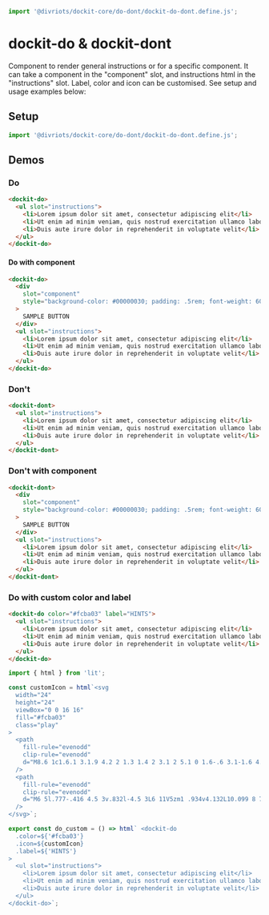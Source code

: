 ```js script
import '@divriots/dockit-core/do-dont/dockit-do-dont.define.js';
```

# dockit-do & dockit-dont

Component to render general instructions or for a specific component.
It can take a component in the "component" slot, and instructions html in the "instructions" slot.
Label, color and icon can be customised.
See setup and usage examples below:

## Setup

```js
import '@divriots/dockit-core/do-dont/dockit-do-dont.define.js';
```

## Demos

### Do

```html preview-story
<dockit-do>
  <ul slot="instructions">
    <li>Lorem ipsum dolor sit amet, consectetur adipiscing elit</li>
    <li>Ut enim ad minim veniam, quis nostrud exercitation ullamco laboris</li>
    <li>Duis aute irure dolor in reprehenderit in voluptate velit</li>
  </ul>
</dockit-do>
```

#### Do with component

```html preview-story
<dockit-do>
  <div
    slot="component"
    style="background-color: #00000030; padding: .5rem; font-weight: 600; border-radius: .25rem;"
  >
    SAMPLE BUTTON
  </div>
  <ul slot="instructions">
    <li>Lorem ipsum dolor sit amet, consectetur adipiscing elit</li>
    <li>Ut enim ad minim veniam, quis nostrud exercitation ullamco laboris</li>
    <li>Duis aute irure dolor in reprehenderit in voluptate velit</li>
  </ul>
</dockit-do>
```

### Don't

```html preview-story
<dockit-dont>
  <ul slot="instructions">
    <li>Lorem ipsum dolor sit amet, consectetur adipiscing elit</li>
    <li>Ut enim ad minim veniam, quis nostrud exercitation ullamco laboris</li>
    <li>Duis aute irure dolor in reprehenderit in voluptate velit</li>
  </ul>
</dockit-dont>
```

### Don't with component

```html preview-story
<dockit-dont>
  <div
    slot="component"
    style="background-color: #00000030; padding: .5rem; font-weight: 600; border-radius: .25rem;"
  >
    SAMPLE BUTTON
  </div>
  <ul slot="instructions">
    <li>Lorem ipsum dolor sit amet, consectetur adipiscing elit</li>
    <li>Ut enim ad minim veniam, quis nostrud exercitation ullamco laboris</li>
    <li>Duis aute irure dolor in reprehenderit in voluptate velit</li>
  </ul>
</dockit-dont>
```

### Do with custom color and label

```html preview-story
<dockit-do color="#fcba03" label="HINTS">
  <ul slot="instructions">
    <li>Lorem ipsum dolor sit amet, consectetur adipiscing elit</li>
    <li>Ut enim ad minim veniam, quis nostrud exercitation ullamco laboris</li>
    <li>Duis aute irure dolor in reprehenderit in voluptate velit</li>
  </ul>
</dockit-do>
```

```js preview-story
import { html } from 'lit';

const customIcon = html`<svg
  width="24"
  height="24"
  viewBox="0 0 16 16"
  fill="#fcba03"
  class="play"
>
  <path
    fill-rule="evenodd"
    clip-rule="evenodd"
    d="M8.6 1c1.6.1 3.1.9 4.2 2 1.3 1.4 2 3.1 2 5.1 0 1.6-.6 3.1-1.6 4.4-1 1.2-2.4 2.1-4 2.4-1.6.3-3.2.1-4.6-.7-1.4-.8-2.5-2-3.1-3.5C.9 9.2.8 7.5 1.3 6c.5-1.6 1.4-2.9 2.8-3.8C5.4 1.3 7 .9 8.6 1zm.5 12.9c1.3-.3 2.5-1 3.4-2.1.8-1.1 1.3-2.4 1.2-3.8 0-1.6-.6-3.2-1.7-4.3-1-1-2.2-1.6-3.6-1.7-1.3-.1-2.7.2-3.8 1-1.1.8-1.9 1.9-2.3 3.3-.4 1.3-.4 2.7.2 4 .6 1.3 1.5 2.3 2.7 3 1.2.7 2.6.9 3.9.6z"
  />
  <path
    fill-rule="evenodd"
    clip-rule="evenodd"
    d="M6 5l.777-.416 4.5 3v.832l-4.5 3L6 11V5zm1 .934v4.132L10.099 8 7 5.934z"
  />
</svg>`;

export const do_custom = () => html` <dockit-do
  .color=${'#fcba03'}
  .icon=${customIcon}
  .label=${'HINTS'}
>
  <ul slot="instructions">
    <li>Lorem ipsum dolor sit amet, consectetur adipiscing elit</li>
    <li>Ut enim ad minim veniam, quis nostrud exercitation ullamco laboris</li>
    <li>Duis aute irure dolor in reprehenderit in voluptate velit</li>
  </ul>
</dockit-do>`;
```

